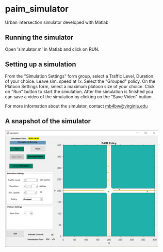 # paim_simulator
Urban intersection simulator developed with Matlab

## Running the simulator
Open 'simulator.m' in Matlab and click on RUN. 

## Setting up a simulation
From the "Simulation Settings" form group, select a Traffic Level, Duration of your choice. Leave sim. speed at 1x. Select the "Grouped" policy. On the Platoon Settings form, select a maximum platoon size of your choice. Click on "Run" button to start the simulation. After the simulation is finished you can save a video of the simulation by clicking on the "Save Video" button.

For more information about the simulator, contact mb4bw@virginia.edu

## A snapshot of the simulator
![PAIM_Simulator](https://raw.githubusercontent.com/ashkanbashiri/paim_simulator/master/Capture.PNG)

